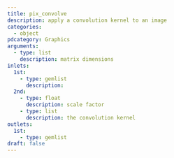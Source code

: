 ```yaml
---
title: pix_convolve
description: apply a convolution kernel to an image
categories:
  - object
pdcategory: Graphics
arguments:
  - type: list
    description: matrix dimensions
inlets:
  1st:
    - type: gemlist
      description:
  2nd:
    - type: float
      description: scale factor
    - type: list
      description: the convolution kernel
outlets:
  1st:
    - type: gemlist
draft: false
---
```

